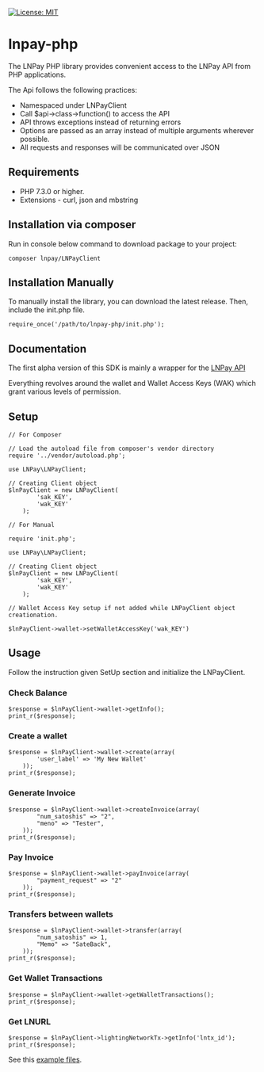 [![License: MIT](https://img.shields.io/badge/License-MIT-yellow.svg)](https://opensource.org/licenses/MIT)

# lnpay-php
The LNPay PHP library provides convenient access to the LNPay API from PHP applications.

The Api follows the following practices:
- Namespaced under LNPayClient
- Call $api->class->function() to access the API
- API throws exceptions instead of returning errors
- Options are passed as an array instead of multiple arguments wherever possible.
- All requests and responses will be communicated over JSON
    
## Requirements
- PHP 7.3.0 or higher.
- Extensions - curl, json and mbstring

## Installation via composer
Run in console below command to download package to your project:
```
composer lnpay/LNPayClient
```

## Installation Manually
To manually install the library, you can download the latest release. Then, include the init.php file.
```
require_once('/path/to/lnpay-php/init.php');
```

## Documentation
The first alpha version of this SDK is mainly a wrapper for the [LNPay API](https://docs.lnpay.co/)

Everything revolves around the wallet and Wallet Access Keys (WAK) which grant various levels of permission.

## Setup
```
// For Composer

// Load the autoload file from composer's vendor directory
require '../vendor/autoload.php';

use LNPay\LNPayClient;

// Creating Client object
$lnPayClient = new LNPayClient(
        'sak_KEY',
        'wak_KEY'
    );

```
```
// For Manual

require 'init.php';

use LNPay\LNPayClient;

// Creating Client object
$lnPayClient = new LNPayClient(
        'sak_KEY',
        'wak_KEY'
    );

```
```
// Wallet Access Key setup if not added while LNPayClient object creationation.

$lnPayClient->wallet->setWalletAccessKey('wak_KEY')
```

## Usage
Follow the instruction given SetUp section and initialize the LNPayClient.

### Check Balance
```
$response = $lnPayClient->wallet->getInfo();
print_r($response);
```

### Create a wallet
```
$response = $lnPayClient->wallet->create(array(
        'user_label' => 'My New Wallet'
    ));
print_r($response);
```

### Generate Invoice
```
$response = $lnPayClient->wallet->createInvoice(array(
        "num_satoshis" => "2",
        "meno" => "Tester",
    ));
print_r($response);
```

### Pay Invoice
```
$response = $lnPayClient->wallet->payInvoice(array(
        "payment_request" => "2"
    ));
print_r($response);
```

### Transfers between wallets
```
$response = $lnPayClient->wallet->transfer(array(
        "num_satoshis" => 1,
        "Memo" => "SateBack",
    ));
print_r($response);
```

### Get Wallet Transactions
```
$response = $lnPayClient->wallet->getWalletTransactions();
print_r($response);
```

### Get LNURL
```
$response = $lnPayClient->lightingNetworkTx->getInfo('lntx_id');
print_r($response);
```

See this [example files]().

